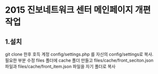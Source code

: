 2015 진보네트워크 센터 메인페이지 개편 작업
===========================================

1.설치
------

git clone 한후 호득 계정 config/settings.php 를 자신의 config/settings로 복사. 필요한 부분 수정
files 폴더에 cache 폴더 만들고 files/cache/front_seciton.json 파일과 files/cache/front_item.json 파일을 자기 폴더로 복사
